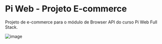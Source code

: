 # Pi Web - Projeto E-commerce

Projeto de e-commerce para o módulo de Browser API do curso Pi Web Full Stack.

![image](https://user-images.githubusercontent.com/54223082/120942299-6ac1a300-c6fe-11eb-9470-6285c22ee5b1.png)
